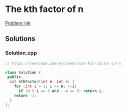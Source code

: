 # The kth factor of n

[Problem link](https://leetcode.com/problems/the-kth-factor-of-n)

## Solutions


### Solution.cpp
```cpp
// https://leetcode.com/problems/the-kth-factor-of-n

class Solution {
 public:
  int kthFactor(int n, int k) {
    for (int i = 1; i <= n; ++i)
      if (n % i == 0 and --k == 0) return i;
    return -1;
  }
};
```